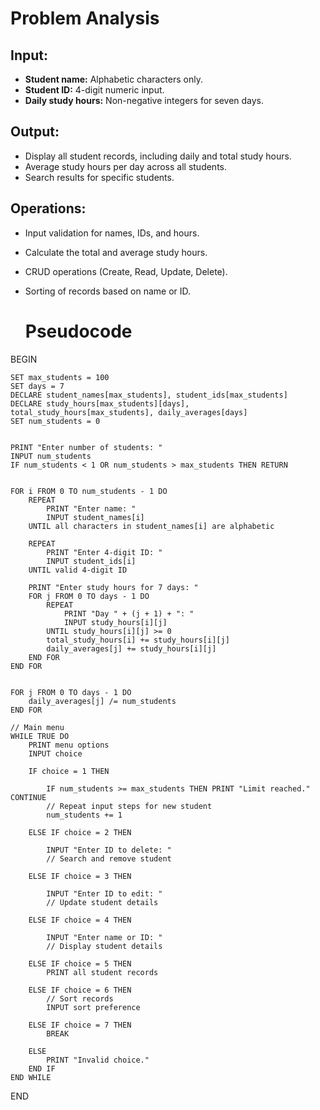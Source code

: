 # Problem Analysis

## Input:
- **Student name:** Alphabetic characters only.
- **Student ID:** 4-digit numeric input.
- **Daily study hours:** Non-negative integers for seven days.

## Output:
- Display all student records, including daily and total study hours.
- Average study hours per day across all students.
- Search results for specific students.

## Operations:
- Input validation for names, IDs, and hours.
- Calculate the total and average study hours.
- CRUD operations (Create, Read, Update, Delete).
- Sorting of records based on name or ID.

  # Pseudocode

BEGIN

    SET max_students = 100  
    SET days = 7  
    DECLARE student_names[max_students], student_ids[max_students]  
    DECLARE study_hours[max_students][days], total_study_hours[max_students], daily_averages[days]  
    SET num_students = 0  

    
    PRINT "Enter number of students: "  
    INPUT num_students  
    IF num_students < 1 OR num_students > max_students THEN RETURN  

     
    FOR i FROM 0 TO num_students - 1 DO  
        REPEAT  
            PRINT "Enter name: "  
            INPUT student_names[i]  
        UNTIL all characters in student_names[i] are alphabetic  

        REPEAT  
            PRINT "Enter 4-digit ID: "  
            INPUT student_ids[i]  
        UNTIL valid 4-digit ID  

        PRINT "Enter study hours for 7 days: "  
        FOR j FROM 0 TO days - 1 DO  
            REPEAT  
                PRINT "Day " + (j + 1) + ": "  
                INPUT study_hours[i][j]  
            UNTIL study_hours[i][j] >= 0  
            total_study_hours[i] += study_hours[i][j]  
            daily_averages[j] += study_hours[i][j]  
        END FOR  
    END FOR  

    
    FOR j FROM 0 TO days - 1 DO  
        daily_averages[j] /= num_students  
    END FOR  

    // Main menu  
    WHILE TRUE DO  
        PRINT menu options  
        INPUT choice  

        IF choice = 1 THEN  
             
            IF num_students >= max_students THEN PRINT "Limit reached." CONTINUE  
            // Repeat input steps for new student  
            num_students += 1  

        ELSE IF choice = 2 THEN  
            
            INPUT "Enter ID to delete: "  
            // Search and remove student  

        ELSE IF choice = 3 THEN  
              
            INPUT "Enter ID to edit: "  
            // Update student details  

        ELSE IF choice = 4 THEN  
           
            INPUT "Enter name or ID: "  
            // Display student details  

        ELSE IF choice = 5 THEN   
            PRINT all student records  

        ELSE IF choice = 6 THEN  
            // Sort records  
            INPUT sort preference  

        ELSE IF choice = 7 THEN  
            BREAK  

        ELSE  
            PRINT "Invalid choice."  
        END IF  
    END WHILE  

END
  
